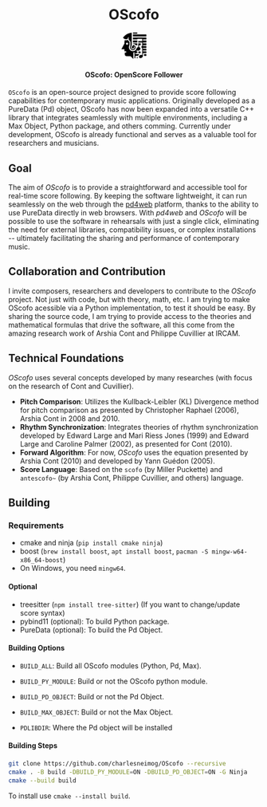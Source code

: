 <p align="center">
  <h1 align="center">OScofo</h1>
  <p align="center">
    <a href="https://charlesneimog.github.io/OScofo">
      <img src="./Documentation/assets/OScofo.svg" width="10%" alt="Logo">
    </a>
  </p>
  <h4 align="center">OScofo: OpenScore Follower</h4>
</p>

`OScofo` is an open-source project designed to provide score following capabilities for contemporary music applications. Originally developed as a PureData (Pd) object, OScofo has now been expanded into a versatile C++ library that integrates seamlessly with multiple environments, including a Max Object, Python package, and others comming. Currently under development, OScofo is already functional and serves as a valuable tool for researchers and musicians.

## Goal

The aim of *OScofo* is to provide a straightforward and accessible tool for real-time score following. By keeping the software lightweight, it can run seamlessly on the web through the [pd4web](https://charlesneimog.github.io/pd4web/) platform, thanks to the ability to use PureData directly in web browsers. With _pd4web_ and _OScofo_ will be possible to use the software in rehearsals with just a single click, eliminating the need for external libraries, compatibility issues, or complex installations -- ultimately facilitating the sharing and performance of contemporary music.

## Collaboration and Contribution

I invite composers, researchers and developers to contribute to the *OScofo* project. Not just with code, but with theory, math, etc. I am trying to make OScofo acessible via a Python implementation, to test it should be easy. By sharing the source code, I am trying to provide access to the theories and mathematical formulas that drive the software, all this come from the amazing research work of Arshia Cont and Philippe Cuvillier at IRCAM. 

## Technical Foundations

*OScofo* uses several concepts developed by many researches (with focus on the research of Cont and Cuvillier).

* **Pitch Comparison**: Utilizes the Kullback-Leibler (KL) Divergence method for pitch comparison as presented by Christopher Raphael (2006), Arshia Cont in 2008 and 2010.
* **Rhythm Synchronization**: Integrates theories of rhythm synchronization developed by Edward Large and Mari Riess Jones (1999) and Edward Large and Caroline Palmer (2002), as presented for Cont (2010).
* **Forward Algorithm**: For now, *OScofo* uses the equation presented by Arshia Cont (2010) and developed by Yann Guédon (2005).
* **Score Language**: Based on the `scofo` (by Miller Puckette) and `antescofo~` (by Arshia Cont, Philippe Cuvillier, and others) language.

## Building

### Requirements

* cmake and ninja (`pip install cmake ninja`)
* boost (`brew install boost`, `apt install boost`, `pacman -S mingw-w64-x86_64-boost`)
* On Windows, you need `mingw64`.

#### Optional
* treesitter (`npm install tree-sitter`) (If you want to change/update score syntax)
* pybind11 (optional): To build Python package.
* PureData (optional): To build the Pd Object.

#### Building Options

* `BUILD_ALL`: Build all OScofo modules (Python, Pd, Max).
* `BUILD_PY_MODULE`: Build or not the OScofo python module.
* `BUILD_PD_OBJECT`: Build or not the Pd Object.
* `BUILD_MAX_OBJECT`: Build or not the Max Object.

* `PDLIBDIR`: Where the Pd object will be installed

#### Building Steps

``` bash
git clone https://github.com/charlesneimog/OScofo --recursive
cmake . -B build -DBUILD_PY_MODULE=ON -DBUILD_PD_OBJECT=ON -G Ninja 
cmake --build build
```

To install use `cmake --install build`.
